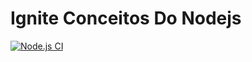# Ignite Conceitos Do Nodejs

[![Node.js CI](https://github.com/AugustoSavi/IgniteConceitosDoNodejs/actions/workflows/node.js.yml/badge.svg)](https://github.com/AugustoSavi/IgniteConceitosDoNodejs/actions/workflows/node.js.yml)
